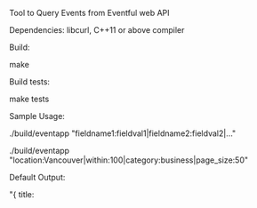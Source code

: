 Tool to Query Events from Eventful web API

Dependencies: libcurl, C++11 or above compiler

Build:

make 

Build tests:

make tests

Sample Usage:

./build/eventapp "fieldname1:fieldval1|fieldname2:fieldval2|..."

./build/eventapp "location:Vancouver|within:100|category:business|page_size:50"

Default Output:

"{ title: <title> | venue_name: <vanue name> | start_time: <start time> | venue_address: <venue address> }"
